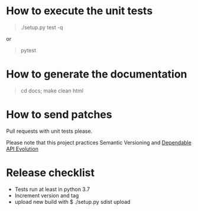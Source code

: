 # How to execute the unit tests

> ./setup.py test -q

or

> pytest

# How to generate the documentation

> cd docs; make clean html

# How to send patches

Pull requests with unit tests please.

Please note that this project practices Semantic Versioning and [Dependable API Evolution](https://github.com/dwt/Dependable_API_Evolution)

# Release checklist
- Tests run at least in python 3.7
- Increment version and tag
- upload new build with $ ./setup.py sdist upload
